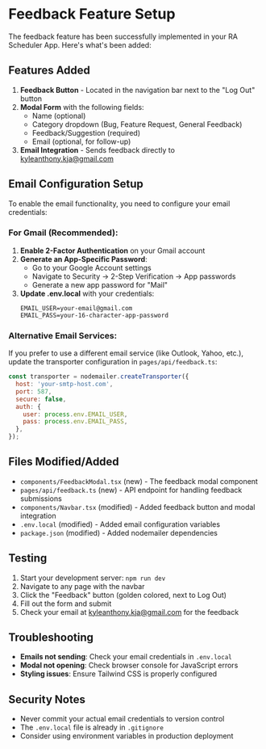 # Feedback Feature Setup

The feedback feature has been successfully implemented in your RA Scheduler App. Here's what's been added:

## Features Added

1. **Feedback Button** - Located in the navigation bar next to the "Log Out" button
2. **Modal Form** with the following fields:
   - Name (optional)
   - Category dropdown (Bug, Feature Request, General Feedback)
   - Feedback/Suggestion (required)
   - Email (optional, for follow-up)
3. **Email Integration** - Sends feedback directly to kyleanthony.kja@gmail.com

## Email Configuration Setup

To enable the email functionality, you need to configure your email credentials:

### For Gmail (Recommended):

1. **Enable 2-Factor Authentication** on your Gmail account
2. **Generate an App-Specific Password**:
   - Go to your Google Account settings
   - Navigate to Security → 2-Step Verification → App passwords
   - Generate a new app password for "Mail"
3. **Update .env.local** with your credentials:
   ```
   EMAIL_USER=your-email@gmail.com
   EMAIL_PASS=your-16-character-app-password
   ```

### Alternative Email Services:

If you prefer to use a different email service (like Outlook, Yahoo, etc.), update the transporter configuration in `pages/api/feedback.ts`:

```javascript
const transporter = nodemailer.createTransporter({
  host: 'your-smtp-host.com',
  port: 587,
  secure: false,
  auth: {
    user: process.env.EMAIL_USER,
    pass: process.env.EMAIL_PASS,
  },
});
```

## Files Modified/Added

- `components/FeedbackModal.tsx` (new) - The feedback modal component
- `pages/api/feedback.ts` (new) - API endpoint for handling feedback submissions
- `components/Navbar.tsx` (modified) - Added feedback button and modal integration
- `.env.local` (modified) - Added email configuration variables
- `package.json` (modified) - Added nodemailer dependencies

## Testing

1. Start your development server: `npm run dev`
2. Navigate to any page with the navbar
3. Click the "Feedback" button (golden colored, next to Log Out)
4. Fill out the form and submit
5. Check your email at kyleanthony.kja@gmail.com for the feedback

## Troubleshooting

- **Emails not sending**: Check your email credentials in `.env.local`
- **Modal not opening**: Check browser console for JavaScript errors
- **Styling issues**: Ensure Tailwind CSS is properly configured

## Security Notes

- Never commit your actual email credentials to version control
- The `.env.local` file is already in `.gitignore`
- Consider using environment variables in production deployment 
